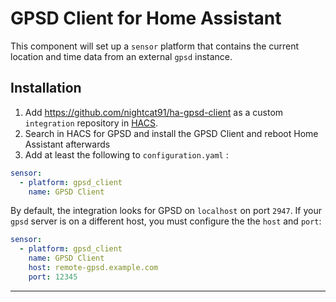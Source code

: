 # GPSD Client for Home Assistant

This component will set up a `sensor` platform that contains the current location
and time data from an external `gpsd` instance.

## Installation

1. Add <https://github.com/nightcat91/ha-gpsd-client> as a custom `integration`
   repository in [HACS][HACS].
2. Search in HACS for GPSD and install the GPSD Client and reboot Home Assistant afterwards
3. Add at least the following to `configuration.yaml` :

```yaml
sensor:
  - platform: gpsd_client
    name: GPSD Client
```

By default, the integration looks for GPSD on `localhost` on port `2947`. If your
`gpsd` server is on a different host, you must configure the the `host` and `port`:

```yaml
sensor:
  - platform: gpsd_client
    name: GPSD Client
    host: remote-gpsd.example.com
    port: 12345
```

***

[HACS]: https://hacs.xys
